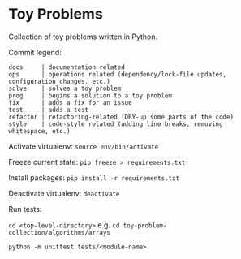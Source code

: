 # Toy Problems

Collection of toy problems written in Python.

Commit legend:

```
docs     | documentation related
ops      | operations related (dependency/lock-file updates, configuration changes, etc.)
solve    | solves a toy problem
prog     | begins a solution to a toy problem
fix      | adds a fix for an issue
test     | adds a test
refactor | refactoring-related (DRY-up some parts of the code)
style    | code-style related (adding line breaks, removing whitespace, etc.)
```

Activate virtualenv: `source env/bin/activate`

Freeze current state: `pip freeze > requirements.txt`

Install packages: `pip install -r requirements.txt`

Deactivate virtualenv: `deactivate`

Run tests:

`cd <top-level-directory>` e.g. `cd toy-problem-collection/algorithms/arrays`

`python -m unittest tests/<module-name>`

